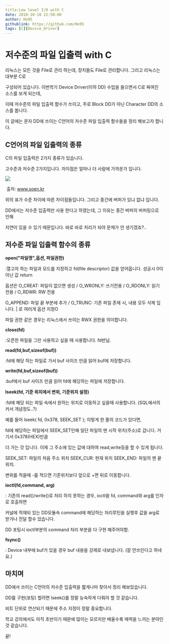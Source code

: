 ```yaml
---
title:Low level I/O with C
date: 2018-10-10 22:50:00 
author: Ho95
githublink: https://github.com/Ho95
tags: [C][Device_Driver]  
---
```




# 저수준의 파일 입출력 with C

리눅스는 모든 것을 File로 관리 하는데, 장치들도 File로 관리합니다.  그리고 리눅스는 대부분 C로 

구성되어 있습니다. 이번학기 Device Driver(이하 DD) 수업을 들으면서 C로 짜여진 소스를 보게 되는데, 

이때 저수준의 파일 입출력 함수가 쓰이고, 주로 Block DD가 아닌 Character DD의 소스를 봅니다.

이 글에는 문자 DD에 쓰이는 C언어의 저수준 파일 입출력 함수들을 정리 해보고자 합니다.





## C언어의 파일 입출력의 종류

C의 파일 입출력은 2가지 종류가 있습니다.

고수준과 저수준 2가지입니다. 차이점은 얼마나 더 사람에 가까운가 입니다.

![](/images/2018-10-10-low_level_IO_with_C/FILE_1.jpg)

​										출처: www.soen.kr

위의 표가 수준 차이에 따른 차이점들입니다. 그리고 중간에 버퍼가 있냐 없냐 입니다.

DD에서는 저수준 입출력만 사용 한다고 하였는데, 그 이유는 중간 버퍼의 버퍼링으로 인해 

지연이 있을 수 있기 때문입니다. 바로 바로 처리가 되야 문제가 안 생기겠죠?..



## 저수준 파일 입출력 함수의 종류

**open("파일명",옵션, 파일권한)**

:열고자 하는 파일과 모드를 지정하고 fd(file descriptor) 값을 얻어옵니다. 성공시 0이아닌 값 return

 옵션은 O_CREAT: 파일이 없으면 생성 / O_WRONLY: 쓰기전용 / O_RDONLY: 읽기 전용 / O_RDWR: RW 전용

 O_APPEND: 파일 끝 부분에 추가 / O_TRUNC: 기존 파일 존재 시, 내용 모두 삭제 입니다.  | 로 여러개 옵션 지정O

파일 권한 같은 경우는 리눅스에서 쓰이는 RWX 권한을 의미합니다.



**close(fd)**

:오픈한 파일을 그만 사용하고 싶을 때 사용합니다. fd반납.



**read(fd,buf,sizeof(buf))**

:fd에 해당 하는 파일로 가서 buf 사이즈 만큼 읽어 buf에 저장합니다. 



**write(fd,buf,sizeof(buf))**

:buf에서 buf 사이즈 만큼 읽어 fd에 해당하는 파일에 저장합니다.



**lseek(fd, 기준 위치에서 변위, 기준위치 설정)**

:fd에 해당 되는 파일 속에서 원하는 위치로 이동하고 싶을때 사용합니다.  (SQL에서의 커서 개념정도..?)

 예를 들어 lseek( fd, 0x378, SEEK_SET ); 이렇게 한 줄의 코드가 있다면,

 fd에 해당하는 파일에서 SEEK_SET인해 일단 파일의 맨 시작 위치(주소)로 갑니다. 거기서 0x378(HEX)만큼

 더 가는 것 입니다. 이제 그 주소에 있는 값에 대하여 read,write등을 할 수 있게 됩니다.

 SEEK_SET: 파일의 처음 주소 위치 SEEK_CUR: 현재 위치 SEEK_END: 파일의 맨 끝 위치.

 변위를 적을때 -를 적으면 기준위치보다 앞으로 +면 뒤로 이동합니다.



**ioctl(fd,command, arg)**

: 기존의 read()/write()로 처리 하지 못하는 경우, ioctl을 fd, command와 arg를 인자로 호출하면

 커널에 적재되 있는 DD모듈속 command에 해당하는 처리루틴을 실행후 값을 arg로 받거나 전달 할수 있습니다.

 DD 포팅시 ioctl부분의 command 처리 부분을 다 구현 해주어야함.



**fsync()**

: Device 내부에 buf가 있을 경우 buf 내용을 강제로 내보냅니다. (잘 안쓰인다고 하네요.)



## 마치며

DD에서 쓰이는 C언어의 저수준 입출력을 짧게나마 찾아서 정리 해보았습니다.

DD를 구현(포팅) 할려면 lseek()를 정말 능숙하게 다뤄야 할 것 같습니다.

비트 단위로 연산되기 때문에 주소 지정이 정말 중요합니다.

학교 강의에서도 아직 초반이기 때문에 많이는 모르지만 배울수록 매력을 느끼는 분야인 것 같습니다.

끝!